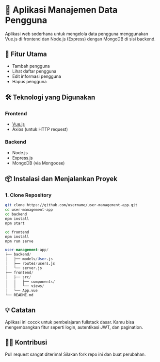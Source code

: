 # 🚀 Aplikasi Manajemen Data Pengguna

Aplikasi web sederhana untuk mengelola data pengguna menggunakan Vue.js di frontend dan Node.js (Express) dengan MongoDB di sisi backend.

## 🧩 Fitur Utama

- Tambah pengguna
- Lihat daftar pengguna
- Edit informasi pengguna
- Hapus pengguna

## 🛠️ Teknologi yang Digunakan

### Frontend

- [Vue.js](https://vuejs.org/)
- Axios (untuk HTTP request)

### Backend

- Node.js
- Express.js
- MongoDB (via Mongoose)

## 📦 Instalasi dan Menjalankan Proyek

### 1. Clone Repository

```bash
git clone https://github.com/username/user-management-app.git
cd user-management-app
cd backend
npm install
npm start
```

```bash
cd frontend
npm install
npm run serve
```

```sql
user-management-app/
├── backend/
│   ├── models/User.js
│   ├── routes/users.js
│   └── server.js
├── frontend/
│   ├── src/
│   │   ├── components/
│   │   └── views/
│   └── App.vue
└── README.md

```

## 💡 Catatan

Aplikasi ini cocok untuk pembelajaran fullstack dasar.
Kamu bisa mengembangkan fitur seperti login, autentikasi JWT, dan pagination.

## 🧑‍💻 Kontribusi

Pull request sangat diterima! Silakan fork repo ini dan buat perubahan.
